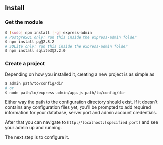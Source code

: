 
## Install

### Get the module

```bash
$ [sudo] npm install [-g] express-admin
# PostgreSQL only: run this inside the express-admin folder
$ npm install pg@2.8.2
# SQLite only: run this inside the express-admin folder
$ npm install sqlite3@2.2.0
```

### Create a project
Depending on how you installed it, creating a new project is as simple as
```bash
$ admin path/to/config/dir
# or
$ node path/to/express-admin/app.js path/to/config/dir
```

Either way the path to the configuration directory should exist. If it doesn't contains any configuration files yet, you'll be prompted to add required information for your database, server port and admin account credentials.

After that you can navigate to `http://localhost:[specified port]` and see your admin up and running.

The next step is to configure it.
